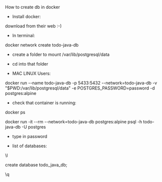 How to create db in docker

- Install docker:

download from their web :-)

- In terminal:

docker network create todo-java-db

- create a folder to mount /var/lib/postgresql/data

- cd into that folder

- MAC LINUX Users:

docker run --name todo-java-db -p 5433:5432 --network=todo-java-db -v "$PWD:/var/lib/postgresql/data" -e POSTGRES_PASSWORD=password -d postgres:alpine

- check that container is running:

docker ps

docker run -it --rm --network=todo-java-db postgres:alpine psql -h todo-java-db -U postgres

- type in password

- list of databases:

\l

create database todo_java_db;

\q
